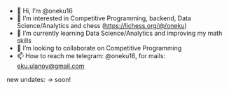 - 👋 Hi, I’m @oneku16
- 👀 I’m interested in Competitive Programming, backend, Data Science/Analytics and chess (https://lichess.org/@/oneku)
- 🌱 I’m currently learning Data Science/Analytics and improving my math skills
- 💞️ I’m looking to collaborate on Competitive Programming
- 📫 How to reach me telegram: @oneku16, for mails: eku.ulanov@gmail.com

new undates: -> soon!
